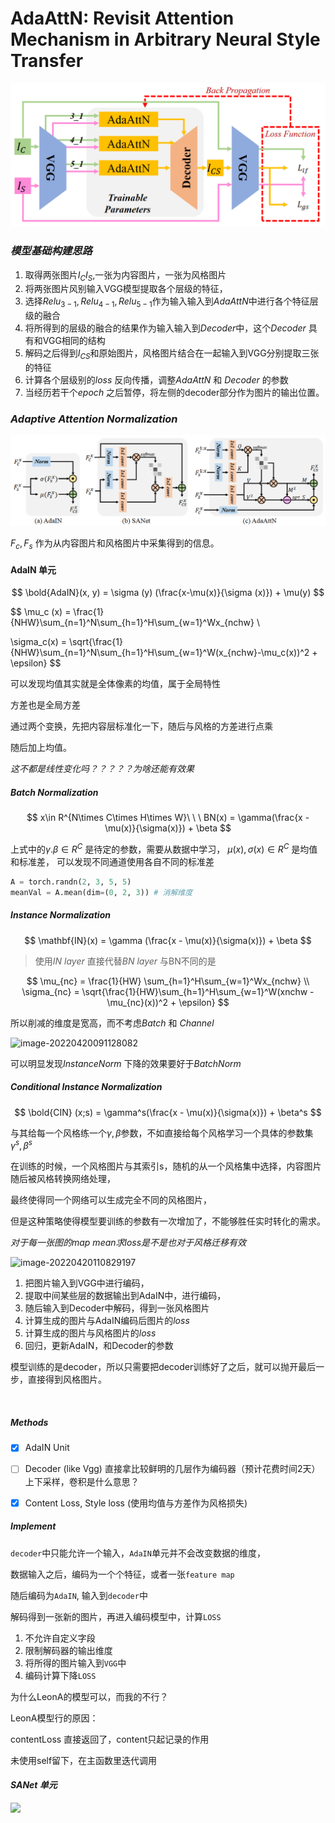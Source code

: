 # AdaAttN: Revisit Attention Mechanism in Arbitrary Neural Style Transfer

![img](image/READEME/1650371622228.png)

### *模型基础构建思路*

1. 取得两张图片$I_C$$I_S$,一张为内容图片，一张为风格图片
2. 将两张图片风别输入VGG模型提取各个层级的特征，
3. 选择$Relu_{3-1}, Relu_{4-1}, Relu_{5-1}$作为输入输入到$AdaAttN$中进行各个特征层级的融合
4. 将所得到的层级的融合的结果作为输入输入到$Decoder$中，这个$Decoder$ 具有和VGG相同的结构
5. 解码之后得到$I_{CS}$和原始图片，风格图片结合在一起输入到VGG分别提取三张的特征
6. 计算各个层级别的$loss$ 反向传播，调整$AdaAttN$ 和 $Decoder$ 的参数
7. 当经历若干个$epoch$ 之后暂停，将左侧的decoder部分作为图片的输出位置。

### *Adaptive Attention Normalization*

  ![img](image/READEME/1650372488772.png)

$F_c, F_s$ 作为从内容图片和风格图片中采集得到的信息。

#### AdaIN 单元

$$
\bold{AdaIN}(x, y) = \sigma (y) (\frac{x-\mu(x)}{\sigma (x)}) + \mu(y)
$$

$$
\mu_c (x) = \frac{1}{NHW}\sum_{n=1}^N\sum_{h=1}^H\sum_{w=1}^Wx_{nchw} \\

\sigma_c(x) = \sqrt{\frac{1}{NHW}\sum_{n=1}^N\sum_{h=1}^H\sum_{w=1}^W(x_{nchw}-\mu_c(x))^2 + \epsilon}
$$

可以发现均值其实就是全体像素的均值，属于全局特性

方差也是全局方差

通过两个变换，先把内容层标准化一下，随后与风格的方差进行点乘

随后加上均值。

*这不都是线性变化吗？？？？？为啥还能有效果*

##### *Batch Normalization*

$$
x\in R^{N\times C\times H\times W}\ \ \ 
BN(x) = \gamma(\frac{x - \mu(x)}{\sigma(x)}) + \beta
$$

上式中的$\gamma. \beta \in R^C$ 是待定的参数，需要从数据中学习，
$\mu(x), \sigma(x) \in R^C$ 是均值和标准差， 可以发现不同通道使用各自不同的标准差

```python
A = torch.randn(2, 3, 5, 5)
meanVal = A.mean(dim=(0, 2, 3)) # 消解维度
```

##### *Instance Normalization*

$$
\mathbf{IN}(x) = \gamma (\frac{x - \mu(x)}{\sigma(x)}) + \beta
$$

> 使用$IN\  layer$ 直接代替$BN\ layer$ 与BN不同的是

$$
\mu_{nc} = \frac{1}{HW} \sum_{h=1}^H\sum_{w=1}^Wx_{nchw} \\
\sigma_{nc} = \sqrt{\frac{1}{HW}\sum_{h=1}^H\sum_{w=1}^W(xnchw - \mu_{nc}(x))^2 + \epsilon}
$$

 所以削减的维度是宽高，而不考虑$Batch$ 和 $Channel$

![image-20220420091128082](D:\Code\2022\Poetry-Cloud\StyleTransForm\src\AtentionAETransfer\image\READEME\image-20220420091128082.png)

可以明显发现$Instance Norm$ 下降的效果要好于$Batch Norm$

##### *Conditional Instance Normalization*

$$
\bold{CIN} (x;s) = \gamma^s(\frac{x - \mu(x)}{\sigma(x)}) + \beta^s
$$

与其给每一个风格练一个$\gamma, \beta$参数，不如直接给每个风格学习一个具体的参数集$\gamma^s, \beta^s$

在训练的时候，一个风格图片与其索引s，随机的从一个风格集中选择，内容图片随后被风格转换网络处理，

最终使得同一个网络可以生成完全不同的风格图片，

但是这种策略使得模型要训练的参数有一次增加了，不能够胜任实时转化的需求。

*对于每一张图的map mean求loss是不是也对于风格迁移有效*

![image-20220420110829197](D:\Code\2022\Poetry-Cloud\StyleTransForm\src\AtentionAETransfer\image\READEME\image-20220420110829197.png)

1. 把图片输入到VGG中进行编码，
2. 提取中间某些层的数据输出到AdaIN中，进行编码，
3. 随后输入到Decoder中解码，得到一张风格图片
4. 计算生成的图片与AdaIN编码后图片的*loss*
5. 计算生成的图片与风格图片的*loss*
6. 回归，更新AdaIN，和Decoder的参数

模型训练的是decoder，所以只需要把decoder训练好了之后，就可以抛开最后一步，直接得到风格图片。

​	

##### Methods

* [x] AdaIN Unit
* [ ] Decoder (like Vgg)  直接拿比较鲜明的几层作为编码器（预计花费时间2天） 上下采样，卷积是什么意思？
* [x] Content Loss, Style loss (使用均值与方差作为风格损失)



##### Implement

`decoder`中只能允许一个输入，`AdaIN`单元并不会改变数据的维度，

数据输入之后，编码为一个个特征，或者一张`feature map`

随后编码为`AdaIN`, 输入到`decoder`中

解码得到一张新的图片，再进入编码模型中，计算`LOSS`

1. 不允许自定义字段
2. 限制解码器的输出维度
3. 将所得的图片输入到`VGG`中
4. 编码计算下降`LOSS` 



为什么LeonA的模型可以，而我的不行？



LeonA模型行的原因：

contentLoss 直接返回了，content只起记录的作用

未使用self留下，在主函数里迭代调用



#### *SANet 单元*

![](D:\Code\2022\Poetry-Cloud\StyleTransForm\src\AtentionAETransfer\READEME.assets\1650375362279.png)

